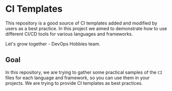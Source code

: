 # CI Templates

This repository is a good source of CI templates added and modified by users as a best practice. In this project we aimed to demonstrate how to use different CI/CD tools for various languages and frameworks.

Let's grow together - DevOps Hobbies team.

## Goal

In this repository, we are trying to gather some practical samples of the `CI` files for each language and framework, so you can use them in your projects.
We are trying to provide CI templates as best practices.
